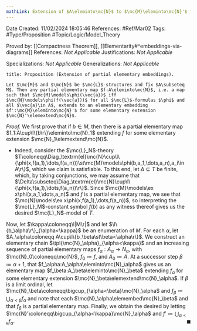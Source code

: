 ```yaml
---
mathLink: Extension of $A\eleminto\mc{N}$ to $\mc{M}\eleminto\mc{N}'$ for some $\mc{N}'\elemextend\mc{N}$
---
```


<div class="topSpace"></div>

Date Created: 11/02/2024 18:05:46
References: #Ref/Mar02
Tags: #Type/Proposition #Topic/Logic/Model_Theory

Proved by: [[Compactness Theorem]], [[Elementarity#^embeddings-via-diagrams]]
References: <i>Not Applicable</i>
Justifications: <i>Not Applicable</i>

Specializations: <i>Not Applicable</i>
Generalizations: <i>Not Applicable</i>

``` ad-Proposition
title: Proposition (Extension of partial elementary embeddings).

Let $\mc{M}$ and $\mc{N}$ be $\mc{L}$-structures and fix $A\subseteq M$. Then any partial elementary map $f:A\eleminto\mc{N}$, i.e. a map such that $\mc{M}\models\phi(\vec{a})$ iff $\mc{N}\models\phi(f(\vec{a}))$ for all $\mc{L}$-formulas $\phi$ and all $\vec{a}\in A$, extends to an elementary embedding $f':\mc{M}\eleminto\mc{N}'$ for some elementary extension $\mc{N}'\elemextend\mc{N}$.

```

<i>Proof.</i> We first prove that if $b\in M$, then there is a partial elementary map $f_1:A\cup\l\{b\r\}\eleminto\mc{N}_1$ extending $f$ for some elementary extension $\mc{N}_1\elemextend\mc{N}$.
* Indeed, consider the $\mc{L}_N$-theory $T\coloneqq\Diag_\textrm{el}\mc{N}\cup\l\{\phi(x,f(a_1),\dots,f(a_n)))\st\mc{M}\models\phi(b,a_1,\dots,a_n),a_i\in A\r\}$, which we claim is satisfiable. To this end, let $\Delta\subseteq T$ be finite, which, by taking conjunctions, we may assume that $\Delta\subseteq\Diag_\textrm{el}\mc{N}\cup\l\{\phi(x,f(a_1),\dots,f(a_n))\r\}$. Since $\mc{M}\models\ex x\phi(x,a_1,\dots,a_n)$ and $f$ is a partial elementary map, we see that $\mc{N}\models\ex x\phi(x,f(a_1),\dots,f(a_n))$, so interpreting the $\mc{L}_M$-constant symbol $f(b)$ as any witness thereof gives us the desired $\mc{L}_N$-model of $T$.

Now, let $\kappa\coloneqq\l|M\r|$ and let $\l\{b_\alpha\r\}_{\alpha<\kappa}$ be an enumeration of $M$. For each $\alpha$, let $A_\alpha\coloneqq A\cup\l\{b_\beta\st\beta<\alpha\r\}$. We construct an elementary chain $\tpl{\mc{N}_\alpha}_{\alpha<\kappa}$ and an increasing sequence of partial elementary maps $f_\alpha:A_\alpha\to N_\alpha$, with $\mc{N}_0\coloneqq\mc{N}$, $f_0\coloneqq f$, and $A_0\coloneqq A$. At a successor step $\beta\coloneqq\alpha+1$, that $f_\alpha:A_\alpha\eleminto\mc{N}_\alpha$ gives us an elementary map $f_\beta:A_\beta\eleminto\mc{N}_\beta$ extending $f_\alpha$ for some elementary extension $\mc{N}_\beta\elemextend\mc{N}_\alpha$. If $\beta$ is a limit ordinal, let $\mc{N}_\beta\coloneqq\bigcup_{\alpha<\beta}\mc{N}_\alpha$ and $f_\beta\coloneqq\bigcup_{\alpha<\beta}f_\alpha$ and note that each $\mc{N}_\alpha\elemembed\mc{N}_\beta$ and that $f_\beta$ is a partial elementary map. Finally, we obtain the desired by letting $\mc{N}'\coloneqq\bigcup_{\alpha<\kappa}\mc{N}_\alpha$ and $f'\coloneqq\bigcup_{\alpha<\kappa}f_\alpha$.<span style="float:right;">$\blacksquare$</span>
